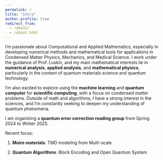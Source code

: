```yaml
---
permalink: /
title: "Intro"
author_profile: true
redirect_from: 
  - /about/
  - /about.html
---
```

I’m passionate about Computational and Applied Mathematics, especially in developing numerical methods and mathematical tools for applications in Condensed Matter Physics, Mechanics, and Medical Science. I work under the guidance of Prof. Luskin, and my main mathematical interests lie in __numerical analysis__, __applied analysis__, and __mathematical physics__, particularly in the context of quantum materials science and quantum technology.

I’m also excited to explore using the __machine learning__ and __quantum computer__ for __scientific computing__, with a focus on condensed matter problems. Outside of math and algorithms, I have a strong interest in the sciences, and I’m constantly seeking to deepen my understanding of quantum phenomena.

I am organizing a __quantum error correction reading group__ from Spring 2024 to Winter 2025. 

Recent focus:

1. __Moire materials__: TMD modeling from Multi-scale

2. __Quantum Algorithms__: Block Encoding and Open Quantum System







